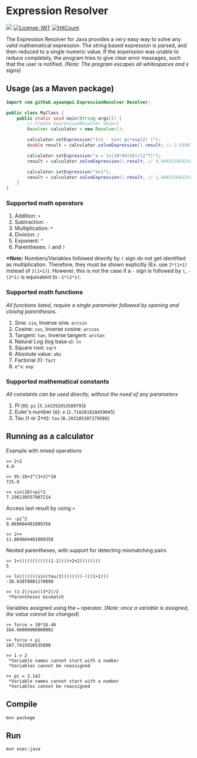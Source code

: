 # Expression Resolver

[![](https://jitpack.io/v/ayaanqui/expression-resolver.svg)](https://jitpack.io/#ayaanqui/expression-resolver) [![License: MIT](https://img.shields.io/badge/License-MIT-yellow.svg)](https://opensource.org/licenses/MIT) [![HitCount](http://hits.dwyl.com/{username}/{project-name}.svg)](http://hits.dwyl.com/ayaanqui/expression-resolver)

The Expression Resolver for Java provides a very easy way to solve any valid mathematical expression. The string based expression is parsed, and then reduced to a single numeric value. If the experssion was unable to reduce completely, the program tries to give clear error messages, such that the user is notified.  _(Note: The program escapes all whitespaces and `$` signs)_

## Usage (as a Maven package)
```java
import com.github.ayaanqui.ExpressionResolver.Resolver;

public class MyClass {
    public static void main(String args[]) {
        // Create ExpressionResolver object
        Resolver calculator = new Resolver();

        calculator.setExpression("1+1 - sin( pi*exp(2) )");
        double result = calculator.solveExpression().result; // 2.9398721563036108

        calculator.setExpression("a = ln(10*45+35)/(2^7)");
        result = calculator.solveExpression().result; // 0.04831366321044909

        calculator.setExpression("a+1");
        result = calculator.solveExpression().result; // 1.048313663210449
    }
}
```


### Supported math operators

1. Addition: `+`
2. Subtraction: `-`
3. Multiplication: `*`
4. Division: `/`
5. Exponent: `^`
6. Parentheses: `(` and `)`

**_\*Note:_** Numbers/Variables followed directly by `(` sign do not get identified as multiplication. Therefore, they must be shown explicitly (Ex. use `2*(1+1)` instead of `2(1+1)`). However, this is not the case if a `-` sign is followed by `(`, `-(2*1)` is equivalent to `-1*(2*1)`.

### Supported math functions

_All functions listed, require a single parameter followed by opening and closing parentheses._

1. Sine: `sin`, Inverse sine: `arcsin`
2. Cosine: `cos`, Inverse cosine: `arccos`
3. Tangent: `tan`, Inverse tangent: `arctan`
4. Natural Log (log base `e`): `ln`
5. Square root: `sqrt`
6. Absolute value: `abs`
7. Factorial (!): `fact`
8. `e^x`: `exp`

### Supported mathematical constants

_All constants can be used directly, without the need of any parameters_

1. PI (π): `pi` (`3.141592653589793`)
2. Euler's number (e): `e` (`2.718281828459045`)
3. Tau (τ or 2\*π): `tau` (`6.283185307179586`)


## Running as a calculator

Example with mixed operations
```
>> 2+2
4.0

>> 95-10+2^(3+3)*10
725.0

>> sin(20)+pi*2
7.196130557907214
```

Access last result by using `<`

```
>> -pi^2
9.869604401089358

>> 2+<
11.869604401089358
```

Nested parentheses, with support for detecting mismatching pairs

```
>> 1+((((((((((((1-1))))+2+2))))))))
5

>> ln(((((((sin(tau/2))))))))-(((1+1)))
-38.63870901270898

>> (1-2)/sin((3*2)/2
 *Parentheses mismatch
```

Variables assigned using the `=` operator. (_Note: once a variable is assigned, the value cannot be changed_)

```
>> force = 10*16.46
164.60000000000002

>> force + pi
167.7415926535898

>> 1 = 2
 *Variable names cannot start with a number
 *Variables cannot be reassigned

>> pi = 3.142
 *Variable names cannot start with a number
 *Variables cannot be reassigned
```

## Compile

```
mvn package
```

## Run
```
mvn exec:java
```